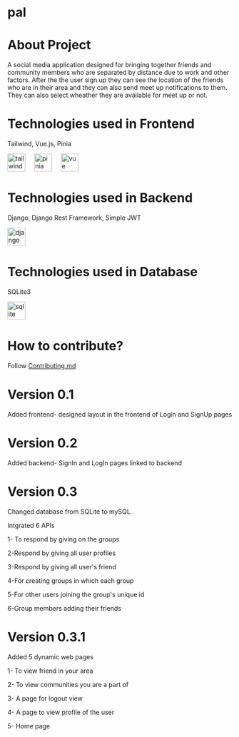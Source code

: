 # pal
<h1 align="left">About Project</h1>
<p align="left">A social media application designed for bringing together friends and community members who are separated by distance due to work and other factors.
After the the user sign up they can see the location of the friends who are in their area and they can also send meet up notifications to them. They can also select wheather they are available for meet up or not. </p>
<h1 align="left">Technologies used in Frontend</h1>
<p align="left">Tailwind, Vue.js, Pinia</p>
<div align="left"><img src="https://logowik.com/content/uploads/images/tailwind-css3232.logowik.com.webp" height="40" alt="tailwind logo"  />
<img width="12" />
<img src="https://upload.wikimedia.org/wikipedia/commons/thumb/1/1c/Pinialogo.svg/1200px-Pinialogo.svg.png" height="40" alt="pinia"  />
<img width="12" />
<img src="https://upload.wikimedia.org/wikipedia/commons/thumb/9/95/Vue.js_Logo_2.svg/2367px-Vue.js_Logo_2.svg.png" height="40" alt="vue logo"  />
<img width="12" /></div>
<h1 align="left">Technologies used in Backend</h1>
<p align="left">Django, Django Rest Framework, Simple JWT</p>
<div align="left"> <img src="https://upload.wikimedia.org/wikipedia/commons/thumb/c/c3/Python-logo-notext.svg/1869px-Python-logo-notext.svg.png" height="40" alt="django logo"  />
<img width="12" /></div>
<h1 align="left">Technologies used in Database</h1>
<p align="left">SQLite3</p>
<div align="left"><img src="https://upload.wikimedia.org/wikipedia/commons/thumb/3/38/SQLite370.svg/2560px-SQLite370.svg.png" height="40" alt="sqlite logo"  />
<img width="12" /></div>

<h1 align="left">How to contribute?</h1>
<p align="left">Follow  <a href="https://github.com/prakharbhatnagar20/pal/blob/main/Contributing.md"> Contributing.md</a></p>


<h1 align="left">Version 0.1</h1>
<p align="left">Added frontend- designed layout in the frontend of Login and SignUp pages</p>
<h1 align="left">Version 0.2</h1>
<p align="left">Added backend- SignIn and LogIn pages linked to backend</p>
<h1 align="left">Version 0.3</h1>
<p align="left">Changed database from SQLite to mySQL.</p>
<p align="left">Intgrated 6 APIs </p>
<p align="left">1- To respond by giving on the groups  </p>
<p align="left">2-Respond by giving all user profiles</p>
<p align="left">3-Respond by giving all user's friend</p>
<p align="left">4-For creating groups in which each group</p>
<p align="left">5-For other users joining the group's unique id </p>
<p align="left">6-Group members adding their friends</p>
<h1 align="left">Version 0.3.1</h1>
<p align="left">Added 5 dynamic web pages</p>
<p align="left">1- To view friend in your area</p>
<p align="left">2- To view communities you are a part of</p>
<p align="left">3- A page for logout view</p>
<p align="left">4- A page to view profile of the user</p>
<p align="left">5- Home page</p>














